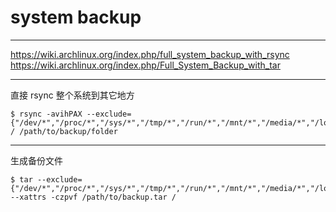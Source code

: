 # system backup

---

https://wiki.archlinux.org/index.php/full_system_backup_with_rsync
https://wiki.archlinux.org/index.php/Full_System_Backup_with_tar

---

直接 rsync 整个系统到其它地方

```
$ rsync -avihPAX --exclude={"/dev/*","/proc/*","/sys/*","/tmp/*","/run/*","/mnt/*","/media/*","/lost+found"} / /path/to/backup/folder
```

---

生成备份文件

```
$ tar --exclude={"/dev/*","/proc/*","/sys/*","/tmp/*","/run/*","/mnt/*","/media/*","/lost+found"} --xattrs -czpvf /path/to/backup.tar /
```
